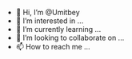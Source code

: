 - 👋 Hi, I’m @Umitbey
- 👀 I’m interested in ...
- 🌱 I’m currently learning ...
- 💞️ I’m looking to collaborate on ...
- 📫 How to reach me ...

<!---
Umitduru/Umitduru is a ✨ special ✨ repository because its `README.md` (this file) appears on your GitHub profile.
You can click the Preview link to take a look at your changes.
--->
